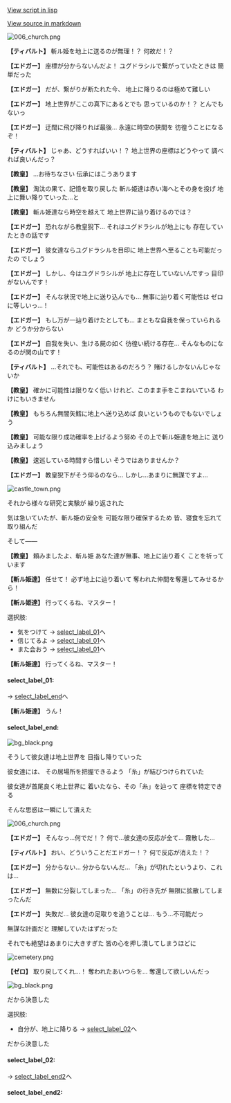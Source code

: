 [View script in lisp](../scripts/101203050.txt)

[View source in markdown](101203050.md)

![006_church.png](../images/backgrounds/006_church.png)

**【ティバルト】**
斬ル姫を地上に送るのが無理！？
何故だ！？

**【エドガー】**
座標が分からないんだよ！
ユグドラシルで繋がっていたときは
簡単だった

**【エドガー】**
だが、繋がりが断たれた今、
地上に降りるのは極めて難しい

**【エドガー】**
地上世界がここの真下にあるとでも
思っているのか！？
とんでもないっ

**【エドガー】**
迂闊に飛び降りれば最後…
永遠に時空の狭間を
彷徨うことになるぞ！

**【ティバルト】**
じゃあ、どうすればいい！？
地上世界の座標はどうやって
調べれば良いんだっ？

**【教皇】**
…お待ちなさい
伝承にはこうあります

**【教皇】**
淘汰の果て、記憶を取り戻した
斬ル姫達は赤い海へとその身を投げ
地上に舞い降りていった…と

**【教皇】**
斬ル姫達なら時空を越えて
地上世界に辿り着けるのでは？

**【エドガー】**
恐れながら教皇猊下…
それはユグドラシルが地上にも
存在していたときの話です

**【エドガー】**
彼女達ならユグドラシルを目印に
地上世界へ至ることも可能だったの
でしょう

**【エドガー】**
しかし、今はユグドラシルが
地上に存在していないんですっ
目印がないんです！

**【エドガー】**
そんな状況で地上に送り込んでも…
無事に辿り着く可能性は
ゼロに等しいっ…！

**【エドガー】**
もし万が一辿り着けたとしても…
まともな自我を保っていられるか
どうか分からない

**【エドガー】**
自我を失い、生ける屍の如く
彷徨い続ける存在…
そんなものになるのが関の山です！

**【ティバルト】**
…それでも、可能性はあるのだろう？
賭けるしかないんじゃないか

**【教皇】**
確かに可能性は限りなく低い
けれど、このまま手をこまねいている
わけにもいきません

**【教皇】**
もちろん無闇矢鱈に地上へ送り込めば
良いというものでもないでしょう

**【教皇】**
可能な限り成功確率を上げるよう努め
その上で斬ル姫達を地上に
送り込みましょう

**【教皇】**
逡巡している時間すら惜しい
そうではありませんか？

**【エドガー】**
教皇猊下がそう仰るのなら…
しかし…あまりに無謀ですよ…

![castle_town.png](../images/backgrounds/castle_town.png)

それから様々な研究と実験が
繰り返された

気は急いていたが、斬ル姫の安全を
可能な限り確保するため
皆、寝食を忘れて取り組んだ

そして――

**【教皇】**
頼みましたよ、斬ル姫
あなた達が無事、地上に辿り着く
ことを祈っています

**【斬ル姫達】**
任せて！
必ず地上に辿り着いて
奪われた仲間を奪還してみせるから！

**【斬ル姫達】**
行ってくるね、マスター！

選択肢:
- 気をつけて → [select_label_01](#select_label_01)へ
- 信じてるよ → [select_label_01](#select_label_01)へ
- また会おう → [select_label_01](#select_label_01)へ


**【斬ル姫達】**
行ってくるね、マスター！

#### select_label_01:
 → [select_label_end](#select_label_end)へ

**【斬ル姫達】**
うん！

#### select_label_end:

![bg_black.png](../images/backgrounds/bg_black.png)

そうして彼女達は地上世界を
目指し降りていった

彼女達には、
その居場所を把握できるよう
「糸」が結びつけられていた

彼女達が首尾良く地上世界に
着いたなら、その「糸」を辿って
座標を特定できる

そんな思惑は一瞬にして潰えた

![006_church.png](../images/backgrounds/006_church.png)

**【エドガー】**
そんなっ…何でだ！？
何で…彼女達の反応が全て…
霧散した…

**【ティバルト】**
おい、どういうことだエドガー！？
何で反応が消えた！？

**【エドガー】**
分からない…
分からないんだ…
「糸」が切れたというより、これは…

**【エドガー】**
無数に分裂してしまった…
「糸」の行き先が
無限に拡散してしまったんだ

**【エドガー】**
失敗だ…
彼女達の足取りを追うことは…
もう…不可能だっ

無謀な計画だと
理解していたはずだった

それでも絶望はあまりに大きすぎた
皆の心を押し潰してしまうほどに

![cemetery.png](../images/backgrounds/cemetery.png)

**【ゼロ】**
取り戻してくれ…！
奪われたあいつらを…
奪還して欲しいんだっ

![bg_black.png](../images/backgrounds/bg_black.png)

だから決意した

選択肢:
- 自分が、地上に降りる → [select_label_02](#select_label_02)へ

だから決意した

#### select_label_02:
 → [select_label_end2](#select_label_end2)へ

#### select_label_end2:
